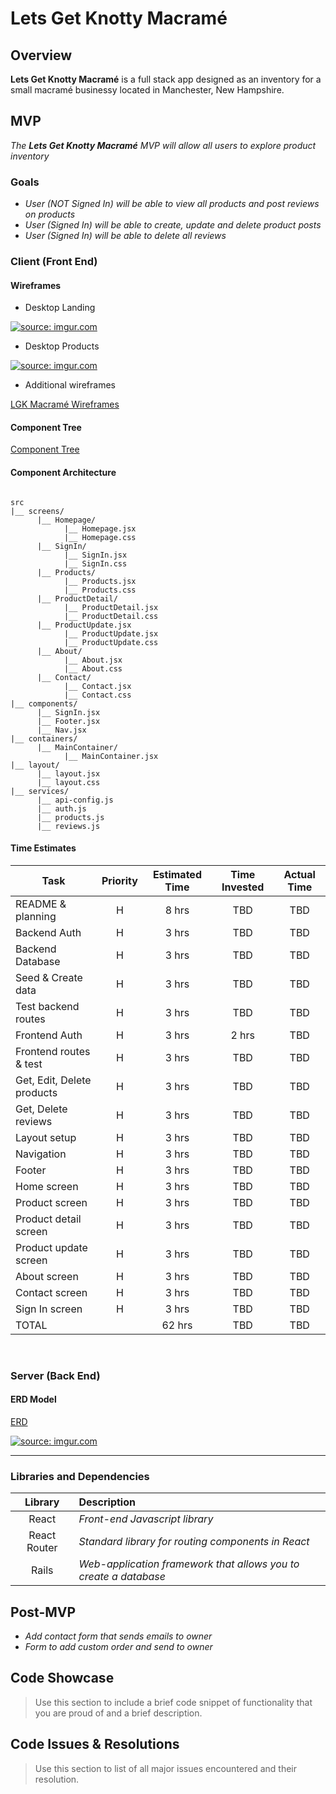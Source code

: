 # Lets Get Knotty Macramé

## Overview

**Lets Get Knotty Macramé** is a full stack app designed as an inventory for a small macramé businessy located in Manchester, New Hampshire. 

## MVP

_The **Lets Get Knotty Macramé** MVP will allow all users to explore product inventory_

### Goals

- _User (NOT Signed In) will be able to view all products and post reviews on products_
- _User (Signed In) will be able to create, update and delete product posts_
- _User (Signed In) will be able to delete all reviews_

### Client (Front End)

#### Wireframes

- Desktop Landing

<a href="https://imgur.com/pehOdy1"><img src="https://i.imgur.com/pehOdy1.jpg" title="source: imgur.com" /></a>

- Desktop Products

<a href="https://imgur.com/bI4uRJg"><img src="https://i.imgur.com/bI4uRJg.png" title="source: imgur.com" /></a>

- Additional wireframes

[LGK Macramé Wireframes](https://www.figma.com/file/Tf5mRL78LeAkrSeBVOtiyx/LGK-Macram%C3%A9?node-id=18%3A2)

#### Component Tree

[Component Tree](https://whimsical.com/lets-get-knotty-macrame-component-tree-5dqhYFuvkBdgp8ZSfrVT9o)

#### Component Architecture

``` structure

src
|__ screens/
      |__ Homepage/
            |__ Homepage.jsx
            |__ Homepage.css
      |__ SignIn/
            |__ SignIn.jsx
            |__ SignIn.css
      |__ Products/
            |__ Products.jsx
            |__ Products.css
      |__ ProductDetail/
            |__ ProductDetail.jsx
            |__ ProductDetail.css
      |__ ProductUpdate.jsx
            |__ ProductUpdate.jsx
            |__ ProductUpdate.css
      |__ About/
            |__ About.jsx
            |__ About.css
      |__ Contact/
            |__ Contact.jsx
            |__ Contact.css
|__ components/
      |__ SignIn.jsx
      |__ Footer.jsx
      |__ Nav.jsx
|__ containers/
      |__ MainContainer/
            |__ MainContainer.jsx
|__ layout/
      |__ layout.jsx
      |__ layout.css
|__ services/
      |__ api-config.js
      |__ auth.js
      |__ products.js
      |__ reviews.js
```

#### Time Estimates


| Task                | Priority | Estimated Time | Time Invested | Actual Time |
| ------------------- | :------: | :------------: | :-----------: | :---------: |
| README & planning   |    H    |     8 hrs      |    TBD    |    TBD   |
| Backend Auth    |    H     |     3 hrs      |     TBD    |    TBD   |
| Backend Database   |    H     |     3 hrs      |     TBD    |    TBD    |
| Seed & Create data   |    H     |     3 hrs      |     TBD    |    TBD    |
| Test backend routes    |    H     |     3 hrs      |     TBD    |    TBD   |
| Frontend Auth   |    H     |     3 hrs      |     2 hrs     |    TBD    |
| Frontend routes & test |    H     |     3 hrs      |     TBD    |    TBD    |
| Get, Edit, Delete products   |    H     |     3 hrs      |     TBD     |    TBD    |
| Get, Delete reviews   |    H     |     3 hrs      |     TBD     |    TBD    |
| Layout setup   |    H     |     3 hrs      |     TBD     |    TBD    |
| Navigation |    H     |     3 hrs      |     TBD    |     TBD     |
| Footer |    H     |     3 hrs      |     TBD     |    TBD    |
| Home screen   |    H    |     3 hrs      |     TBD     |    TBD    |
| Product screen |    H     |     3 hrs      |     TBD    |     TBD     |
| Product detail screen |    H     |     3 hrs      |     TBD     |     TBD     |
| Product update screen|    H     |     3 hrs      |     TBD     |     TBD     |
| About screen |    H     |     3 hrs      |     TBD     |     TBD     |
| Contact screen|    H     |     3 hrs      |     TBD     |     TBD     |
| Sign In screen|    H     |     3 hrs      |     TBD     |     TBD     |
| TOTAL               |          |    62  hrs      |     TBD     |     TBD     |

<br>

### Server (Back End)

#### ERD Model

[ERD](https://drive.google.com/file/d/1uMmwVYqFvKwwi_ilNblD7EoPEpIuJkaV/view?usp=sharing)

<a href="https://imgur.com/sxR2mnI"><img src="https://i.imgur.com/sxR2mnI.jpg" title="source: imgur.com" /></a>
<br>

***

### Libraries and Dependencies

|     Library      | Description                                                      |
| :--------------: | :--------------------------------------------------------------- |
|      React       | _Front-end Javascript library_                                   |
|   React Router   | _Standard library for routing components in React_               |
|      Rails       | _Web-application framework that allows you to create a database_ |


## Post-MVP

- _Add contact form that sends emails to owner_
- _Form to add custom order and send to owner_

## Code Showcase

> Use this section to include a brief code snippet of functionality that you are proud of and a brief description.

## Code Issues & Resolutions

> Use this section to list of all major issues encountered and their resolution.
